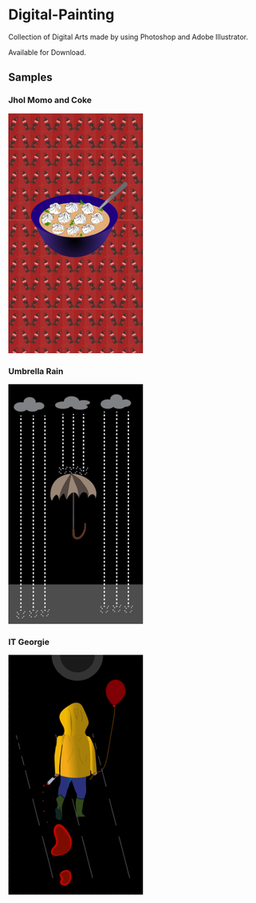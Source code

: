 # Digital-Painting

Collection of Digital Arts made by using Photoshop and Adobe Illustrator.

Available for Download.

## Samples

### Jhol Momo and Coke

<img src="Jhol%20Momo%20and%20Coke%20-%20Phone%20Wallpaper.jpg" width="270" height="480">

### Umbrella Rain

<img src="Umbrella%20Rain%20-%20Phone%20Wallpaper.png" width="270" height="480">

### IT Georgie

<img src="IT%20George%20-%20Phone%20Wallpaper.png" width="270" height="480">


